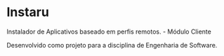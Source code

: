 # Instaru
Instalador de Aplicativos baseado em perfis remotos. - Módulo Cliente


Desenvolvido como projeto para a disciplina de Engenharia de Software.
